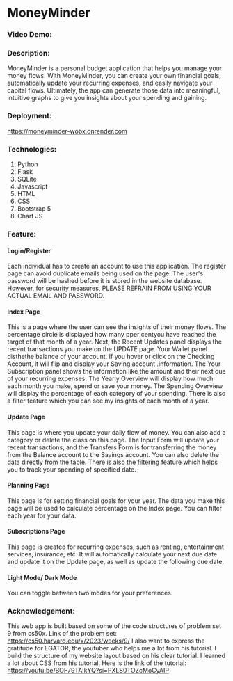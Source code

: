 # MoneyMinder
### Video Demo:
### Description:
MoneyMinder is a personal budget application that helps you manage your money flows. With MoneyMinder, you can create your own financial goals, automatically update your recurring expenses, and easily navigate your capital flows. Ultimately, the app can generate those data into meaningful, intuitive graphs to give you insights about your spending and gaining.

### Deployment:
https://moneyminder-wobx.onrender.com

### Technologies:
1. Python
2. Flask
3. SQLite
4. Javascript
5. HTML
6. CSS
7. Bootstrap 5
8. Chart JS

### Feature:
#### Login/Register
Each individual has to create an account to use this application. The register page can avoid duplicate emails being used on the page. The user's password will be hashed before it is stored in the website database. However, for security measures, PLEASE REFRAIN FROM USING YOUR ACTUAL EMAIL AND PASSWORD.

#### Index Page
This is a page where the user can see the insights of their money flows. The percentage circle is displayed how many pper centyou have reached the target of that month of a year. Next, the Recent Updates panel displays the recent transactions you make on the UPDATE page. Your Wallet panel disthethe balance of your account. If you hover or click on the Checking Account, it will flip and display your Saving account .information. The Your Subscription panel shows the information like the amount and their next due of your recurring expenses. The Yearly Overview will display how much each month you make, spend or save your money. The Spending Overview will display the percentage of each category of your spending. There is also a filter feature which you can see my insights of each month of a year.

#### Update Page
This page is where you update your daily flow of money. You can also add a category or delete the class on this page. The Input Form will update your recent transactions, and the Transfers Form is for transferring the money from the Balance account to the Savings account. You can also delete the data directly from the table. There is also the filtering feature which helps you to track your spending of specified date.

#### Planning Page
This page is for setting financial goals for your year. The data you make this page will be used to calculate percentage on the Index page. You can filter each year for your data.

#### Subscriptions Page
This page is created for recurring expenses, such as renting, entertainment services, insurance, etc. It will automatically calculate your next due date and update it on the Update page, as well as update the following due date.

#### Light Mode/ Dark Mode
You can toggle between two modes for your preferences.

### Acknowledgement:
This web app is built based on some of the code structures of problem set 9 from cs50x. Link of the problem set: https://cs50.harvard.edu/x/2023/weeks/9/
I also want to express the gratitude for EGATOR, the youtuber who helps me a lot from his tutorial. I build the structure of my website layout based on his clear tutorial. I learned a lot about CSS from his tutorial.
Here is the link of the tutorial: https://youtu.be/BOF79TAIkYQ?si=PXLS0TOZcMoCyAIP




